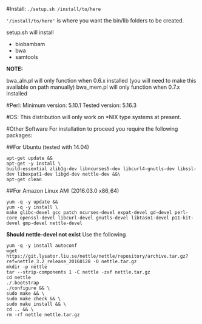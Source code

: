 #Install:
`./setup.sh /install/to/here`

`'/install/to/here'` is where you want the bin/lib folders to be created.

setup.sh will install
- biobambam
- bwa
- samtools

**NOTE:**

bwa_aln.pl will only function when 0.6.x installed
(you will need to make this available on path manually)
bwa_mem.pl will only function when 0.7.x installed

#Perl:
  Minimum version: 5.10.1
  Tested version: 5.16.3

#OS:
  This distribution will only work on *NIX type systems at present.

#Other Software
  For installation to proceed you require the following packages:


##For Ubuntu (tested with 14.04)
```
apt-get update &&
apt-get -y install \
build-essential zlib1g-dev libncurses5-dev libcurl4-gnutls-dev libssl-dev libexpat1-dev libgd-dev nettle-dev &&\
apt-get clean
```

##For Amazon Linux AMI (2016.03.0 x86_64)
```
yum -q -y update && 
yum -q -y install \
make glibc-devel gcc patch ncurses-devel expat-devel gd-devel perl-core openssl-devel libcurl-devel gnutls-devel libtasn1-devel p11-kit-devel gmp-devel nettle-devel 
```

**Should nettle-devel not exist**
Use the following

```
yum -q -y install autoconf
wget https://git.lysator.liu.se/nettle/nettle/repository/archive.tar.gz?ref=nettle_3.2_release_20160128 -O nettle.tar.gz
mkdir -p nettle
tar --strip-components 1 -C nettle -zxf nettle.tar.gz
cd nettle
./.bootstrap
./configure && \
sudo make && \
sudo make check && \
sudo make install && \
cd .. && \
rm -rf nettle nettle.tar.gz 
```
